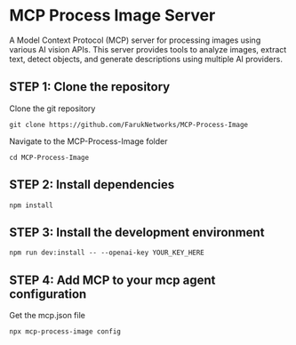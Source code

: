 # MCP Process Image Server

A Model Context Protocol (MCP) server for processing images using various AI vision APIs. This server provides tools to analyze images, extract text, detect objects, and generate descriptions using multiple AI providers.

## STEP 1: Clone the repository

Clone the git repository

```
git clone https://github.com/FarukNetworks/MCP-Process-Image
```

Navigate to the MCP-Process-Image folder

```
cd MCP-Process-Image
```

## STEP 2: Install dependencies

```
npm install
```

## STEP 3: Install the development environment

```
npm run dev:install -- --openai-key YOUR_KEY_HERE
```

## STEP 4: Add MCP to your mcp agent configuration

Get the mcp.json file

```
npx mcp-process-image config
```
